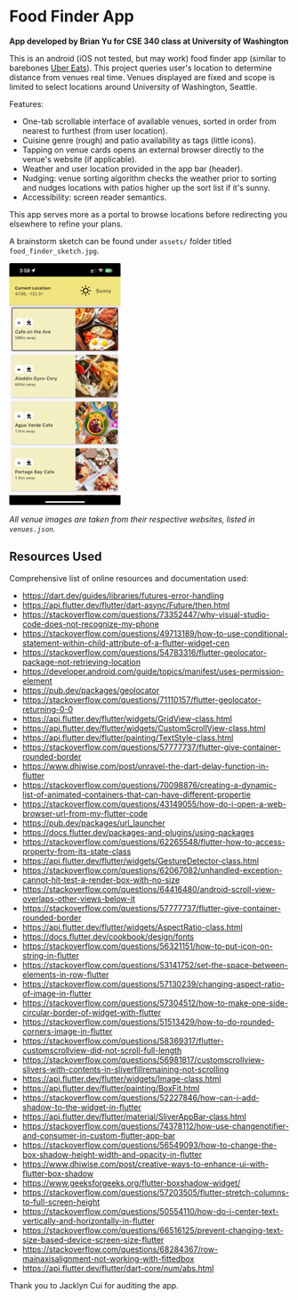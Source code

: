 # Food Finder App

**App developed by Brian Yu for CSE 340 class at University of Washington**

This is an android (iOS not tested, but may work) food finder app (similar to barebones [Uber Eats](https://play.google.com/store/apps/details?id=com.ubercab.eats&hl=en_CA)). This project queries user's location to determine distance from venues real time. Venues displayed are fixed and scope is limited to select locations around University of Washington, Seattle.

Features:
- One-tab scrollable interface of available venues, sorted in order from nearest to furthest (from user location).
- Cuisine genre (rough) and patio availability as tags (little icons).
- Tapping on venue cards opens an external browser directly to the venue's website (if applicable).
- Weather and user location provided in the app bar (header).
- Nudging: venue sorting algorithm checks the weather prior to sorting and nudges locations with patios higher up the sort list if it's sunny.
- Accessibility: screen reader semantics.

This app serves more as a portal to browse locations before redirecting you elsewhere to refine your plans.

A brainstorm sketch can be found under `assets/` folder titled `food_finder_sketch.jpg`.

<img src="./assets/ios_food_finder.png" alt="Screenshot of app's main page" width="200"/>

*All venue images are taken from their respective websites, listed in `venues.json`.*


## Resources Used

Comprehensive list of online resources and documentation used: 
- https://dart.dev/guides/libraries/futures-error-handling
- https://api.flutter.dev/flutter/dart-async/Future/then.html
- https://stackoverflow.com/questions/73352447/why-visual-studio-code-does-not-recognize-my-phone
- https://stackoverflow.com/questions/49713189/how-to-use-conditional-statement-within-child-attribute-of-a-flutter-widget-cen
- https://stackoverflow.com/questions/54783316/flutter-geolocator-package-not-retrieving-location
- https://developer.android.com/guide/topics/manifest/uses-permission-element
- https://pub.dev/packages/geolocator
- https://stackoverflow.com/questions/71110157/flutter-geolocator-returning-0-0
- https://api.flutter.dev/flutter/widgets/GridView-class.html
- https://api.flutter.dev/flutter/widgets/CustomScrollView-class.html
- https://api.flutter.dev/flutter/painting/TextStyle-class.html
- https://stackoverflow.com/questions/57777737/flutter-give-container-rounded-border
- https://www.dhiwise.com/post/unravel-the-dart-delay-function-in-flutter
- https://stackoverflow.com/questions/70098876/creating-a-dynamic-list-of-animated-containers-that-can-have-different-propertie
- https://stackoverflow.com/questions/43149055/how-do-i-open-a-web-browser-url-from-my-flutter-code
- https://pub.dev/packages/url_launcher
- https://docs.flutter.dev/packages-and-plugins/using-packages
- https://stackoverflow.com/questions/62265548/flutter-how-to-access-property-from-its-state-class
- https://api.flutter.dev/flutter/widgets/GestureDetector-class.html
- https://stackoverflow.com/questions/62067082/unhandled-exception-cannot-hit-test-a-render-box-with-no-size
- https://stackoverflow.com/questions/64416480/android-scroll-view-overlaps-other-views-below-it
- https://stackoverflow.com/questions/57777737/flutter-give-container-rounded-border
- https://api.flutter.dev/flutter/widgets/AspectRatio-class.html
- https://docs.flutter.dev/cookbook/design/fonts
- https://stackoverflow.com/questions/56321151/how-to-put-icon-on-string-in-flutter
- https://stackoverflow.com/questions/53141752/set-the-space-between-elements-in-row-flutter
- https://stackoverflow.com/questions/57130239/changing-aspect-ratio-of-image-in-flutter
- https://stackoverflow.com/questions/57304512/how-to-make-one-side-circular-border-of-widget-with-flutter
- https://stackoverflow.com/questions/51513429/how-to-do-rounded-corners-image-in-flutter
- https://stackoverflow.com/questions/58369317/flutter-customscrollview-did-not-scroll-full-length
- https://stackoverflow.com/questions/56981817/customscrollview-slivers-with-contents-in-sliverfillremaining-not-scrolling
- https://api.flutter.dev/flutter/widgets/Image-class.html
- https://api.flutter.dev/flutter/painting/BoxFit.html
- https://stackoverflow.com/questions/52227846/how-can-i-add-shadow-to-the-widget-in-flutter
- https://api.flutter.dev/flutter/material/SliverAppBar-class.html
- https://stackoverflow.com/questions/74378112/how-use-changenotifier-and-consumer-in-custom-flutter-app-bar
- https://stackoverflow.com/questions/56549093/how-to-change-the-box-shadow-height-width-and-opacity-in-flutter
- https://www.dhiwise.com/post/creative-ways-to-enhance-ui-with-flutter-box-shadow
- https://www.geeksforgeeks.org/flutter-boxshadow-widget/
- https://stackoverflow.com/questions/57203505/flutter-stretch-columns-to-full-screen-height
- https://stackoverflow.com/questions/50554110/how-do-i-center-text-vertically-and-horizontally-in-flutter
- https://stackoverflow.com/questions/66516125/prevent-changing-text-size-based-device-screen-size-flutter
- https://stackoverflow.com/questions/68284367/row-mainaxisalignment-not-working-with-fittedbox
- https://api.flutter.dev/flutter/dart-core/num/abs.html

Thank you to Jacklyn Cui for auditing the app.
